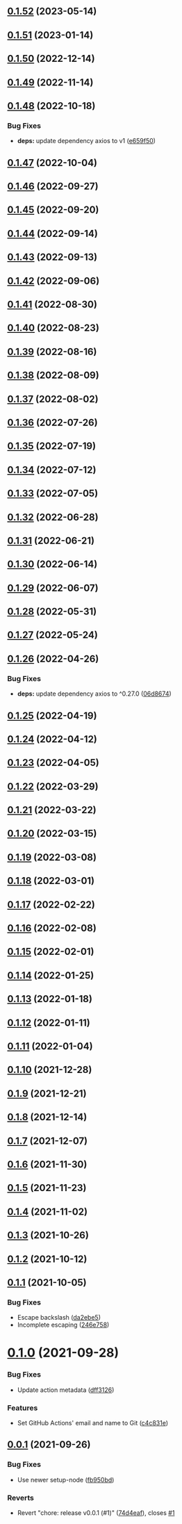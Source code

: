## [0.1.52](github.com/nandenjin/wp-update-action/compare/v0.1.51...v0.1.52) (2023-05-14)

## [0.1.51](github.com/nandenjin/wp-update-action/compare/v0.1.50...v0.1.51) (2023-01-14)

## [0.1.50](github.com/nandenjin/wp-update-action/compare/v0.1.49...v0.1.50) (2022-12-14)

## [0.1.49](github.com/nandenjin/wp-update-action/compare/v0.1.48...v0.1.49) (2022-11-14)

## [0.1.48](github.com/nandenjin/wp-update-action/compare/v0.1.47...v0.1.48) (2022-10-18)

### Bug Fixes

- **deps:** update dependency axios to v1 ([e659f50](github.com/nandenjin/wp-update-action/commits/e659f5074a8e10e7dd0f6d878598596e82e8affb))

## [0.1.47](github.com/nandenjin/wp-update-action/compare/v0.1.46...v0.1.47) (2022-10-04)

## [0.1.46](github.com/nandenjin/wp-update-action/compare/v0.1.45...v0.1.46) (2022-09-27)

## [0.1.45](github.com/nandenjin/wp-update-action/compare/v0.1.44...v0.1.45) (2022-09-20)

## [0.1.44](github.com/nandenjin/wp-update-action/compare/v0.1.43...v0.1.44) (2022-09-14)

## [0.1.43](github.com/nandenjin/wp-update-action/compare/v0.1.42...v0.1.43) (2022-09-13)

## [0.1.42](github.com/nandenjin/wp-update-action/compare/v0.1.41...v0.1.42) (2022-09-06)

## [0.1.41](github.com/nandenjin/wp-update-action/compare/v0.1.40...v0.1.41) (2022-08-30)

## [0.1.40](github.com/nandenjin/wp-update-action/compare/v0.1.39...v0.1.40) (2022-08-23)

## [0.1.39](github.com/nandenjin/wp-update-action/compare/v0.1.38...v0.1.39) (2022-08-16)

## [0.1.38](github.com/nandenjin/wp-update-action/compare/v0.1.37...v0.1.38) (2022-08-09)

## [0.1.37](github.com/nandenjin/wp-update-action/compare/v0.1.36...v0.1.37) (2022-08-02)

## [0.1.36](github.com/nandenjin/wp-update-action/compare/v0.1.35...v0.1.36) (2022-07-26)

## [0.1.35](github.com/nandenjin/wp-update-action/compare/v0.1.34...v0.1.35) (2022-07-19)

## [0.1.34](github.com/nandenjin/wp-update-action/compare/v0.1.33...v0.1.34) (2022-07-12)

## [0.1.33](github.com/nandenjin/wp-update-action/compare/v0.1.32...v0.1.33) (2022-07-05)

## [0.1.32](github.com/nandenjin/wp-update-action/compare/v0.1.31...v0.1.32) (2022-06-28)

## [0.1.31](github.com/nandenjin/wp-update-action/compare/v0.1.30...v0.1.31) (2022-06-21)

## [0.1.30](github.com/nandenjin/wp-update-action/compare/v0.1.29...v0.1.30) (2022-06-14)

## [0.1.29](github.com/nandenjin/wp-update-action/compare/v0.1.28...v0.1.29) (2022-06-07)

## [0.1.28](github.com/nandenjin/wp-update-action/compare/v0.1.27...v0.1.28) (2022-05-31)

## [0.1.27](github.com/nandenjin/wp-update-action/compare/v0.1.26...v0.1.27) (2022-05-24)

## [0.1.26](github.com/nandenjin/wp-update-action/compare/v0.1.25...v0.1.26) (2022-04-26)

### Bug Fixes

- **deps:** update dependency axios to ^0.27.0 ([06d8674](github.com/nandenjin/wp-update-action/commits/06d867407a7f4b39b018217e5ba7b2c183aa4a44))

## [0.1.25](github.com/nandenjin/wp-update-action/compare/v0.1.24...v0.1.25) (2022-04-19)

## [0.1.24](github.com/nandenjin/wp-update-action/compare/v0.1.23...v0.1.24) (2022-04-12)

## [0.1.23](github.com/nandenjin/wp-update-action/compare/v0.1.22...v0.1.23) (2022-04-05)

## [0.1.22](github.com/nandenjin/wp-update-action/compare/v0.1.21...v0.1.22) (2022-03-29)

## [0.1.21](github.com/nandenjin/wp-update-action/compare/v0.1.20...v0.1.21) (2022-03-22)

## [0.1.20](github.com/nandenjin/wp-update-action/compare/v0.1.19...v0.1.20) (2022-03-15)

## [0.1.19](github.com/nandenjin/wp-update-action/compare/v0.1.18...v0.1.19) (2022-03-08)

## [0.1.18](github.com/nandenjin/wp-update-action/compare/v0.1.17...v0.1.18) (2022-03-01)

## [0.1.17](github.com/nandenjin/wp-update-action/compare/v0.1.16...v0.1.17) (2022-02-22)

## [0.1.16](github.com/nandenjin/wp-update-action/compare/v0.1.15...v0.1.16) (2022-02-08)

## [0.1.15](github.com/nandenjin/wp-update-action/compare/v0.1.14...v0.1.15) (2022-02-01)

## [0.1.14](github.com/nandenjin/wp-update-action/compare/v0.1.13...v0.1.14) (2022-01-25)

## [0.1.13](github.com/nandenjin/wp-update-action/compare/v0.1.12...v0.1.13) (2022-01-18)

## [0.1.12](github.com/nandenjin/wp-update-action/compare/v0.1.11...v0.1.12) (2022-01-11)

## [0.1.11](github.com/nandenjin/wp-update-action/compare/v0.1.10...v0.1.11) (2022-01-04)

## [0.1.10](github.com/nandenjin/wp-update-action/compare/v0.1.9...v0.1.10) (2021-12-28)

## [0.1.9](github.com/nandenjin/wp-update-action/compare/v0.1.8...v0.1.9) (2021-12-21)

## [0.1.8](github.com/nandenjin/wp-update-action/compare/v0.1.7...v0.1.8) (2021-12-14)

## [0.1.7](github.com/nandenjin/wp-update-action/compare/v0.1.6...v0.1.7) (2021-12-07)

## [0.1.6](github.com/nandenjin/wp-update-action/compare/v0.1.5...v0.1.6) (2021-11-30)

## [0.1.5](github.com/nandenjin/wp-update-action/compare/v0.1.4...v0.1.5) (2021-11-23)

## [0.1.4](github.com/nandenjin/wp-update-action/compare/v0.1.3...v0.1.4) (2021-11-02)

## [0.1.3](github.com/nandenjin/wp-update-action/compare/v0.1.2...v0.1.3) (2021-10-26)

## [0.1.2](github.com/nandenjin/wp-update-action/compare/v0.1.1...v0.1.2) (2021-10-12)

## [0.1.1](github.com/nandenjin/wp-update-action/compare/v0.1.0...v0.1.1) (2021-10-05)

### Bug Fixes

- Escape backslash ([da2ebe5](github.com/nandenjin/wp-update-action/commits/da2ebe5a8e4958573c8a14e747f2dee0cae3db72))
- Incomplete escaping ([246e758](github.com/nandenjin/wp-update-action/commits/246e758f098f50c53429fc230cd9852ef9f616c6))

# [0.1.0](github.com/nandenjin/wp-update-action/compare/v0.0.1...v0.1.0) (2021-09-28)

### Bug Fixes

- Update action metadata ([dff3126](github.com/nandenjin/wp-update-action/commits/dff3126830b6e64235937ab85489a5b006d90b93))

### Features

- Set GitHub Actions' email and name to Git ([c4c831e](github.com/nandenjin/wp-update-action/commits/c4c831e604669a73da506531801237acf97130aa))

## [0.0.1](github.com/nandenjin/wp-update-action/compare/v0.0.0...v0.0.1) (2021-09-26)

### Bug Fixes

- Use newer setup-node ([fb950bd](github.com/nandenjin/wp-update-action/commits/fb950bdc35ad4079ba568f5edcf1a7ec76f66d6d))

### Reverts

- Revert "chore: release v0.0.1 (#1)" ([74d4eaf](github.com/nandenjin/wp-update-action/commits/74d4eaf722436fbc087f7e3bd57eacb5bc5d9f62)), closes [#1](github.com/nandenjin/wp-update-action/issues/1)
